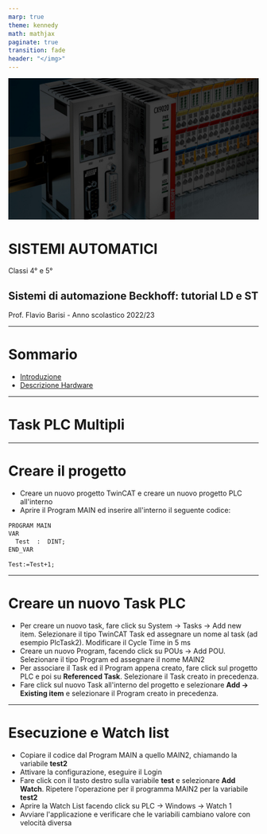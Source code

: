 ```yaml
---
marp: true
theme: kennedy
math: mathjax
paginate: true
transition: fade
header: "</img>"
---
```


<!-- _class: titlepage -->

![bg](images/beckhoff/beckhoff_sfondo.jpg)

<div class="shape"></div>
<div class="spacer"></div>

# SISTEMI AUTOMATICI

Classi 4° e 5°

## Sistemi di automazione Beckhoff: tutorial LD e ST

<div class="spacer"></div>

Prof. Flavio Barisi - Anno scolastico 2022/23

---

<!-- _class: summarypage -->

# Sommario

- [Introduzione](#introduzione)
- [Descrizione Hardware](#descrizione-hardware)


---

<!-- _class: sectionpage -->

# Task PLC Multipli

---

# Creare il progetto

- Creare un nuovo progetto TwinCAT e creare un nuovo progetto PLC all'interno
- Aprire il Program MAIN ed inserire all'interno il seguente codice:

```iecst
PROGRAM MAIN
VAR
  Test  :  DINT;
END_VAR
```
<div class="line" style="width:100%"></div>

```iecst
Test:=Test+1;
```

---

# Creare un nuovo Task PLC

- Per creare un nuovo task, fare click su System -> Tasks -> Add new item. Selezionare il tipo TwinCAT Task ed assegnare un nome al task (ad esempio PlcTask2). Modificare il Cycle Time in 5 ms
- Creare un nuovo Program, facendo click su POUs -> Add POU. Selezionare il tipo Program ed assegnare il nome MAIN2
- Per associare il Task ed il Program appena creato, fare click sul progetto PLC e poi su **Referenced Task**. Selezionare il Task creato in precedenza.
- Fare click sul nuovo Task all'interno del progetto e selezionare **Add -> Existing item** e selezionare il Program creato in precedenza.

---

# Esecuzione e Watch list

- Copiare il codice dal Program MAIN a quello MAIN2, chiamando la variabile **test2**
- Attivare la configurazione, eseguire il Login
- Fare click con il tasto destro sulla variabile **test** e selezionare **Add Watch**. Ripetere l'operazione per il programma MAIN2 per la variabile **test2**
- Aprire la Watch List facendo click su PLC -> Windows  -> Watch 1
- Avviare l'applicazione e verificare che le variabili cambiano valore con velocità diversa
